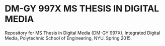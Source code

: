 DM-GY 997X MS THESIS IN DIGITAL MEDIA
===============

Repository for MS Thesis in Digital Media (DM-GY 997X), Integrated Digital Media, Polytechnic School of Engineering, NYU. Spring 2015.
